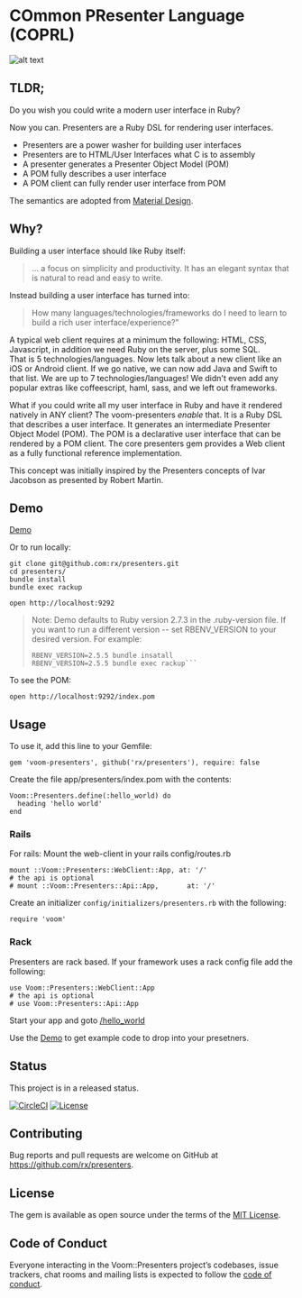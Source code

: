 # COmmon PResenter Language (COPRL)

![alt text](https://media.giphy.com/media/13LEyaRbQbiWdi/giphy.gif "Power Washer for Building User Interfaces")

## TLDR;
Do you wish you could write a modern user interface in Ruby?

Now you can. Presenters are a Ruby DSL for rendering user interfaces. 

* Presenters are a power washer for building user interfaces
* Presenters are to HTML/User Interfaces what C is to assembly
* A presenter generates a Presenter Object Model (POM) 
* A POM fully describes a user interface
* A POM client can fully render user interface from POM

The semantics are adopted from [Material Design](https://material.io/).

## Why?

Building a user interface should like Ruby itself: 
> ... a focus on simplicity and productivity. It has an elegant syntax that is natural to read and easy to write.

Instead building a user interface has turned into:
> How many languages/technologies/frameworks do I need to learn to build a rich user interface/experience?"

A typical web client requires at a minimum the following: HTML, CSS, Javascript, in addition we need Ruby on the server, plus some SQL.  
That is 5 technologies/languages.
Now lets talk about a new client like an iOS or Android client. If we go native, we can now add Java and Swift to that list. We are up to 7 technologies/languages!
We didn't even add any popular extras like coffeescript, haml, sass, and we left out frameworks.

What if you could write all my user interface in Ruby and have it rendered natively in ANY client? The voom-presenters _enable_ that. It is a Ruby DSL that describes a user interface.
It generates an intermediate Presenter Object Model (POM). 
The POM is a declarative user interface that can be rendered by a POM client. 
The core presenters gem provides a Web client as a fully functional reference implementation.

This concept was initially inspired by the Presenters concepts of Ivar Jacobson as presented by Robert Martin.

## Demo

[Demo](https://coprl-ruby.herokuapp.com/)

Or to run locally:

    git clone git@github.com:rx/presenters.git
    cd presenters/
    bundle install
    bundle exec rackup

    open http://localhost:9292
   
> Note: Demo defaults to Ruby version 2.7.3 in the .ruby-version file. If you want to run a different version 
> -- set RBENV_VERSION to your desired version. 
> For example: 
> ```
> RBENV_VERSION=2.5.5 bundle insatall
> RBENV_VERSION=2.5.5 bundle exec rackup```
    
To see the POM:

    open http://localhost:9292/index.pom
      
## Usage

To use it, add this line to your Gemfile:

    gem 'voom-presenters', github('rx/presenters'), require: false

Create the file app/presenters/index.pom with the contents:
    
    Voom::Presenters.define(:hello_world) do
      heading 'hello world'
    end   

### Rails
For rails: Mount the web-client in your rails config/routes.rb

    mount ::Voom::Presenters::WebClient::App, at: '/'
    # the api is optional
    # mount ::Voom::Presenters::Api::App,       at: '/'
    
Create an initializer `config/initializers/presenters.rb` with the following:
    
    require 'voom'

### Rack
Presenters are rack based. If your framework uses a rack config file add the following:

    use Voom::Presenters::WebClient::App
    # the api is optional        
    # use Voom::Presenters::Api::App

Start your app and goto [/hello_world](http://127.0.0.1:3000/hello_world)

Use the [Demo] to get example code to drop into your presetners.

## Status
This project is in a released status. 

[![CircleCI](https://circleci.com/gh/rx/presenters.svg?style=svg)](https://circleci.com/gh/rx/presenters)
[![License](https://img.shields.io/badge/license-MIT-blue.svg?style=plastic)](https://raw.githubusercontent.com/rx/presenters/master/LICENSE)

## Contributing

Bug reports and pull requests are welcome on GitHub at https://github.com/rx/presenters.

## License

The gem is available as open source under the terms of the [MIT License](http://opensource.org/licenses/MIT).

## Code of Conduct

Everyone interacting in the Voom::Presenters project’s codebases, issue trackers, chat rooms and mailing lists is expected to follow the [code of conduct](https://github.com/rx/presenters/blob/master/CODE-OF-CONDUCT.md).


[Demo]:https://powerful-bastion-96181.herokuapp.com
